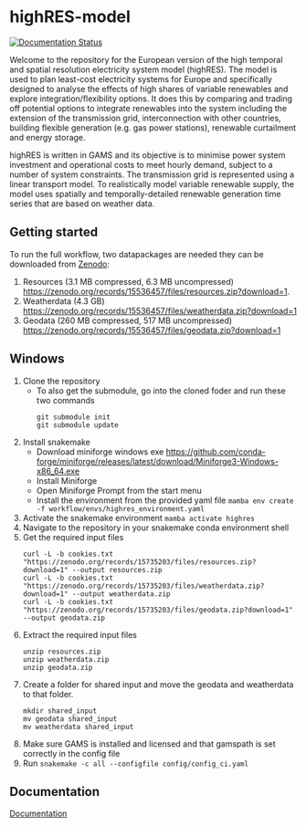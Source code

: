 # highRES-model

[![Documentation Status](https://readthedocs.org/projects/highres-europe-wf/badge/?version=latest)](https://highres-europe-wf.readthedocs.io/en/latest/?badge=latest)

Welcome to the repository for the European version of the high temporal and spatial resolution electricity system model (highRES). The model is used to plan least-cost electricity systems for Europe and specifically designed to analyse the effects of high shares of variable renewables and explore integration/flexibility options. It does this by comparing and trading off potential options to integrate renewables into the system including the extension of the transmission grid, interconnection with other countries, building flexible generation (e.g. gas power stations), renewable curtailment and energy storage.

highRES is written in GAMS and its objective is to minimise power system investment and operational costs to meet hourly demand, subject to a number of system constraints. The transmission grid is represented using a linear transport model. To realistically model variable renewable supply, the model uses spatially and temporally-detailed renewable generation time series that are based on weather data.

## Getting started

To run the full workflow, two datapackages are needed they can be downloaded from [Zenodo](https://zenodo.org/records/15536457):

1. Resources (3.1 MB compressed, 6.3 MB uncompressed) <https://zenodo.org/records/15536457/files/resources.zip?download=1>.
2. Weatherdata (4.3 GB) <https://zenodo.org/records/15536457/files/weatherdata.zip?download=1>
3. Geodata (260 MB compressed, 517 MB uncompressed) <https://zenodo.org/records/15536457/files/geodata.zip?download=1>

## Windows
1. Clone the repository
    - To also get the submodule, go into the cloned foder and run these two commands
        ```
        git submodule init
        git submodule update
        ```
2. Install snakemake
    - Download miniforge windows exe <https://github.com/conda-forge/miniforge/releases/latest/download/Miniforge3-Windows-x86_64.exe>
    - Install Miniforge
    - Open Miniforge Prompt from the start menu
    - Install the environment from the provided yaml file `mamba env create -f workflow/envs/highres_environment.yaml`
3. Activate the snakemake environment `mamba activate highres`
4. Navigate to the repository in your snakemake conda environment shell
5. Get the required input files
    ```
   curl -L -b cookies.txt "https://zenodo.org/records/15735203/files/resources.zip?download=1" --output resources.zip
   curl -L -b cookies.txt "https://zenodo.org/records/15735203/files/weatherdata.zip?download=1" --output weatherdata.zip
   curl -L -b cookies.txt "https://zenodo.org/records/15735203/files/geodata.zip?download=1" --output geodata.zip
   ```
6. Extract the required input files
    ```
    unzip resources.zip
    unzip weatherdata.zip
    unzip geodata.zip
    ```
7. Create a folder for shared input and move the geodata and weatherdata to that folder.
    ```
    mkdir shared_input
    mv geodata shared_input
    mv weatherdata shared_input
    ```
8. Make sure GAMS is installed and licensed and that gamspath is set correctly in the config file
9. Run `snakemake -c all --configfile config/config_ci.yaml`


## Documentation 
[Documentation](https://highres-europe-wf.readthedocs.io/en/latest/)
